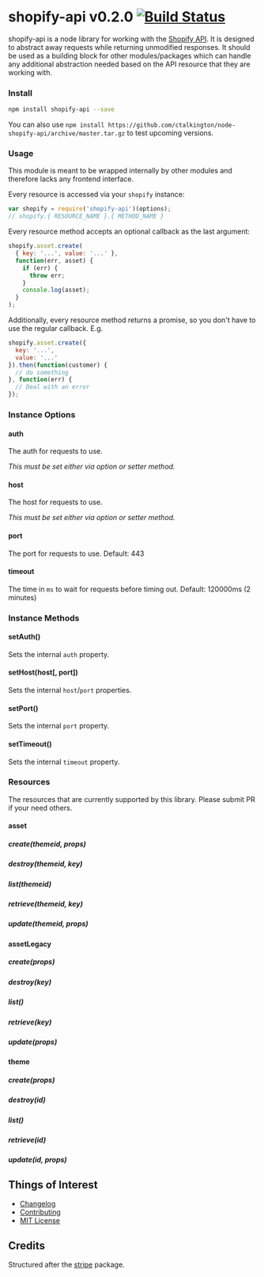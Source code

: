 # shopify-api v0.2.0 [![Build Status](https://secure.travis-ci.org/ctalkington/node-shopify-api.png?branch=master)](http://travis-ci.org/ctalkington/node-shopify-api)

shopify-api is a node library for working with the [Shopify API](http://docs.shopify.com/api). It is designed to abstract away requests while returning unmodified responses. It should be used as a building block for other modules/packages which can handle any additional abstraction needed based on the API resource that they are working with.

### Install

```bash
npm install shopify-api --save
```

You can also use `npm install https://github.com/ctalkington/node-shopify-api/archive/master.tar.gz` to test upcoming versions.

### Usage

This module is meant to be wrapped internally by other modules and therefore lacks any frontend interface.

Every resource is accessed via your `shopify` instance:

```js
var shopify = require('shopify-api')(options);
// shopify.{ RESOURCE_NAME }.{ METHOD_NAME }
```

Every resource method accepts an optional callback as the last argument:

```js
shopify.asset.create(
  { key: '...', value: '...' },
  function(err, asset) {
    if (err) {
      throw err;
    }
    console.log(asset);
  }
);
```

Additionally, every resource method returns a promise, so you don't have to use the regular callback. E.g.

```js
shopify.asset.create({
  key: '...',
  value: '...'
}).then(function(customer) {
  // do something
}, function(err) {
  // Deal with an error
});
```
### Instance Options

#### auth

The auth for requests to use.

*This must be set either via option or setter method.*

#### host

The host for requests to use.

*This must be set either via option or setter method.*

#### port

The port for requests to use. Default: 443

#### timeout

The time in `ms` to wait for requests before timing out. Default: 120000ms (2 minutes)

### Instance Methods

#### setAuth()

Sets the internal `auth` property.

#### setHost(host[, port])

Sets the internal `host`/`port` properties.

#### setPort()

Sets the internal `port` property.

#### setTimeout()

Sets the internal `timeout` property.

### Resources

The resources that are currently supported by this library. Please submit PR if your need others.

#### asset

##### create(themeid, props)

##### destroy(themeid, key)

##### list(themeid)

##### retrieve(themeid, key)

##### update(themeid, props)

#### assetLegacy

##### create(props)

##### destroy(key)

##### list()

##### retrieve(key)

##### update(props)

#### theme

##### create(props)

##### destroy(id)

##### list()

##### retrieve(id)

##### update(id, props)

## Things of Interest

- [Changelog](https://github.com/ctalkington/node-shopify-api/releases)
- [Contributing](https://github.com/ctalkington/node-shopify-api/blob/master/CONTRIBUTING.md)
- [MIT License](https://github.com/ctalkington/node-shopify-api/blob/master/LICENSE-MIT)

## Credits

Structured after the [stripe](https://npmjs.org/package/stripe) package.